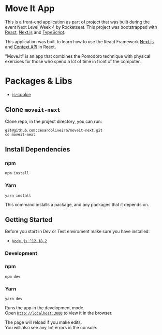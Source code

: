 # Move It App
This is a front-end application as part of project that was built during the event Next Level Week 4 by Rocketseat. This project was bootstrapped with [React](https://reactjs.org/), [Next.js](https://nextjs.org/) and [TypeScript](https://www.typescriptlang.org/).

This application was built to learn how to use the React Framework [Next.js](https://nextjs.org/) and [Context API](https://reactjs.org/docs/context.html) in React.

"Move.It" is an app that combines the Pomodoro technique with physical exercises for those who spend a lot of time in front of the computer.

# Packages & Libs
* [js-cookie](https://github.com/iminside/js.cookie)

## Clone `moveit-next`
Clone repo, in the project directory, you can run:

```
git@github.com:cesardoliveira/moveit-next.git
cd moveit-next
```

## Install Dependencies

### npm

```git
npm install
```

### Yarn

```git
yarn install
```

This command installs a package, and any packages that it depends on.

## Getting Started
Before you start in Dev or Test enviroment make sure you have installed:
* [`Node.js ^12.18.2`](https://nodejs.org)

### Development

### npm

```git
npm dev
```

### Yarn

```git
yarn dev
```

Runs the app in the development mode.<br />
Open [`http://localhost:3000`](http://localhost:3000) to view it in the browser.

The page will reload if you make edits.<br />
You will also see any lint errors in the console.